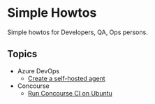 # Simple Howtos

Simple howtos for Developers, QA, Ops persons.

## Topics

- Azure DevOps
  - [Create a self-hosted agent](./azure-devops/self-hosted-agent.md)
- Concourse
  - [Run Concourse CI on Ubuntu](concourse/ubuntu-host.md)
